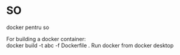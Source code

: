 # SO
docker pentru so

For building a docker container:  
docker build -t abc -f Dockerfile .
Run docker from docker desktop